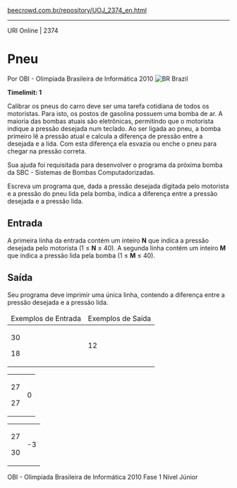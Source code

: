 <p><a href="https://www.beecrowd.com.br/repository/UOJ_2374_en.html">beecrowd.com.br/repository/UOJ_2374_en.html</a></p><hr>
<div>
  <span>URI Online | 2374</span>
  <h1>Pneu</h1>
  <div>
    <p>Por OBI - Olimpíada Brasileira de Informática 2010 <img src="https://resources.beecrowd.com.br/gallery/images/flags/br.gif" alt="BR"> Brazil</p>
  </div>
  <strong>Timelimit: 1</strong>
</div>
<div>
<div>
  <p>Calibrar os pneus do carro deve ser uma tarefa cotidiana de todos os motoristas. Para isto, os postos de gasolina possuem uma bomba de ar. A maioria das bombas atuais são eletrônicas, permitindo que o motorista indique a pressão desejada num teclado. Ao ser ligada ao pneu, a bomba primeiro lê a pressão atual e calcula a diferença de pressão entre a desejada e a lida. Com esta diferença ela esvazia ou enche o pneu para chegar na pressão correta.</p>
  <p>Sua ajuda foi requisitada para desenvolver o programa da próxima bomba da SBC - Sistemas de Bombas Computadorizadas.</p>
  <p>Escreva um programa que, dada a pressão desejada digitada pelo motorista e a pressão do pneu lida pela bomba, indica a diferença entre a pressão desejada e a pressão lida.</p>
</div>
<h2>Entrada</h2>
<div>
  <p>A primeira linha da entrada contém um inteiro <strong>N</strong> que indica a pressão desejada pelo motorista (1 ≤ <strong>N</strong> ≤ 40). A segunda linha contém um inteiro <strong>M</strong> que indica a pressão lida pela bomba (1 ≤ <strong>M</strong> ≤ 40).</p>
</div>
<h2>Saída</h2>
<div>
  <p>Seu programa deve imprimir uma única linha, contendo a diferença entre a pressão desejada e a pressão lida.</p>
</div>
<div></div>
<table>
  <thead>
    <tr>
      <td>Exemplos de Entrada</td>
      <td>Exemplos de Saída</td>
    </tr>
  </thead>
  <tbody>
    <tr>
      <td>
        <p>30</p>
        <p>18</p>
      </td>
      <td>
        <p>12</p>
      </td>
    </tr>
  </tbody>
</table>
<div></div>
<table>
  <thead>
  </thead>
  <tbody>
    <tr>
      <td>
        <p>27</p>
        <p>27</p>
      </td>
      <td>
        <p>0</p>
      </td>
    </tr>
  </tbody>
</table>
<div></div>
  <table>
    <thead>
    </thead>
    <tbody>
      <tr>
        <td>
          <p>27</p>
          <p>30</p>
        </td>
        <td>
          <p>-3</p>
        </td>
      </tr>
    </tbody>
  </table>
  <p>
  OBI - Olimpíada Brasileira de Informática 2010 Fase 1 Nível Júnior</p>
</div>